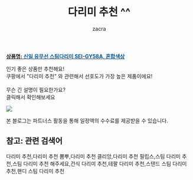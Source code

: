 ﻿---
layout: post
title:  "다리미 추천 ^^"
author: zacra
categories: [ 아이템 ]
tags: [다리미 추천,다리미 추천 뽐뿌,다리미 추천 클리앙,다리미 추천 필립스,스팀 다리미 추천,스팀 다리미 추천 해주세요,건식 다리미 추천,테팔 다리미 추천,스탠드 스팀 다리미 추천,핸디 스팀 다리미 추천]
image: https://static.coupangcdn.com/image/product/image/vendoritem/2018/11/29/3623601224/c6b126cf-7635-4068-b17b-77347beb130c.jpg 
description: "쿠팡에서 다리미 추천 관련 키워드로 가장 고객 선호도가 높은 제품이랍니다."
rating: 4.5
---

<a href="https://link.coupang.com/re/AFFSDP?lptag=AF8407795&pageKey=80104555&itemId=256389991&vendorItemId=3623601224&traceid=V0-153-18694474783bae39"><b>상품명: <font color='#01579B'>신일 유무선 스팀다리미 SEI-GY58A, 혼합색상</font></b></a>

인기 좋은 상품만 추천해요!<br/>
쿠팡에서 "다리미 추천" 와 관련해서 선호도가 가장 높은 제품이에요!<br/><br/>
무슨 긴 설명이 필요한가요?  
클릭해서 확인해보세요


<a href="https://link.coupang.com/re/AFFSDP?lptag=AF8407795&pageKey=80104555&itemId=256389991&vendorItemId=3623601224&traceid=V0-153-18694474783bae39"><img src="https://thumbnail9.coupangcdn.com/thumbnails/remote/q89/image/product/content/vendorItem/2019/02/27/256389991/a10d181e-d267-46d9-89e5-f21dc0797d94.jpg"></a> 

본 블로그는 파트너스 활동을 통해 일정액의 수수료를 제공받을 수 있습니다.

## 참고: 관련 검색어    
다리미 추천,다리미 추천 뽐뿌,다리미 추천 클리앙,다리미 추천 필립스,스팀 다리미 추천,스팀 다리미 추천 해주세요,건식 다리미 추천,테팔 다리미 추천,스탠드 스팀 다리미 추천,핸디 스팀 다리미 추천